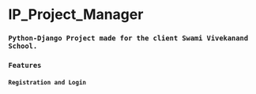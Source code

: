 # IP_Project_Manager

### `Python-Django Project made for the client Swami Vivekanand School.`

### `Features`

#### `Registration and Login`
